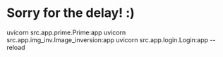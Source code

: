 # Sorry for the delay! :)
uvicorn src.app.prime.Prime:app
uvicorn src.app.img_inv.Image_inversion:app
uvicorn src.app.login.Login:app --reload
